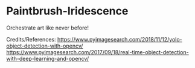 # Paintbrush-Iridescence
Orchestrate art like never before!




Credits/References:
https://www.pyimagesearch.com/2018/11/12/yolo-object-detection-with-opencv/
https://www.pyimagesearch.com/2017/09/18/real-time-object-detection-with-deep-learning-and-opencv/
